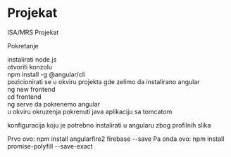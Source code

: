 # Projekat

ISA/MRS Projekat

Pokretanje

instalirati node.js <br />
otvoriti konzolu <br />
npm install -g @angular/cli <br />
pozicionirati se u okviru projekta gde zelimo da instalirano angular <br />
ng new frontend <br />
cd frontend <br />
ng serve da pokrenemo angular <br />
u okviru okruzenja pokrenuti java aplikaciju sa tomcatom <br />

konfiguracija koju je potrebno instalirati u angularu zbog profilnih slika

Prvo ovo: npm install angularfire2 firebase --save
Pa onda ovo: npm install promise-polyfill --save-exact

